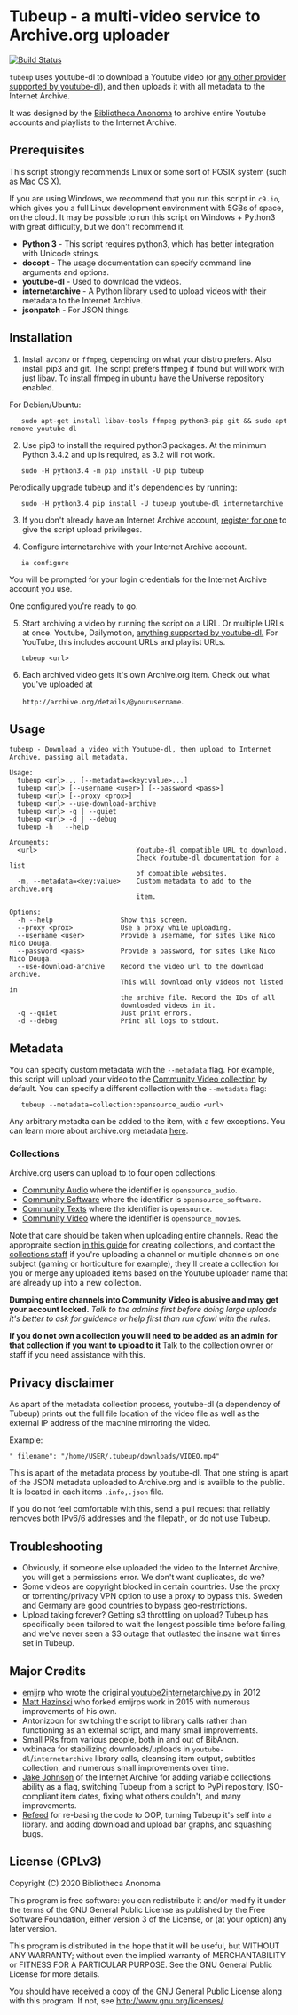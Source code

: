 Tubeup - a multi-video service to Archive.org uploader
==========================================

[![Build Status](https://travis-ci.org/bibanon/tubeup.svg?branch=master)](https://travis-ci.org/bibanon/tubeup)

`tubeup` uses youtube-dl to download a Youtube video (or [any other provider supported by youtube-dl](https://github.com/rg3/youtube-dl/blob/master/docs/supportedsites.md)), and then uploads it with all metadata to the Internet Archive.

It was designed by the [Bibliotheca Anonoma](https://github.com/bibanon/bibanon/wiki) to archive entire Youtube accounts and playlists to the Internet Archive.

## Prerequisites

This script strongly recommends Linux or some sort of POSIX system (such as Mac OS X).

If you are using Windows, we recommend that you run this script in `c9.io`, which gives you a full Linux development environment with 5GBs of space, on the cloud. It may be possible to run this script on Windows + Python3 with great difficulty, but we don't recommend it.

* **Python 3** - This script requires python3, which has better integration with Unicode strings.
* **docopt** - The usage documentation can specify command line arguments and options.
* **youtube-dl** - Used to download the videos.
* **internetarchive** - A Python library used to upload videos with their metadata to the Internet Archive.
* **jsonpatch** - For JSON things.

## Installation

1. Install `avconv` or `ffmpeg`, depending on what your distro prefers. Also install pip3 and git.
   The script prefers ffmpeg if found but will work with just libav. To install ffmpeg in ubuntu have
   the Universe repository enabled.

For Debian/Ubuntu:

```
   sudo apt-get install libav-tools ffmpeg python3-pip git && sudo apt remove youtube-dl
```

2. Use pip3 to install the required python3 packages.
   At the minimum Python 3.4.2 and up is required, as 3.2 will not work.

```
   sudo -H python3.4 -m pip install -U pip tubeup
```

Perodically upgrade tubeup and it's dependencies by running:

```
   sudo -H python3.4 pip install -U tubeup youtube-dl internetarchive
```

3. If you don't already have an Internet Archive account, [register for one](https://archive.org/account/login.createaccount.php) to give the script upload privileges.

4. Configure internetarchive with your Internet Archive account.

```
   ia configure
```

You will be prompted for your login credentials for the Internet Archive account you use.

One configured you're ready to go.

5. Start archiving a video by running the script on a URL. Or multiple URLs at once. Youtube, Dailymotion, [anything supported by youtube-dl.](https://github.com/rg3/youtube-dl/blob/master/docs/supportedsites.md) For YouTube, this includes account URLs and playlist URLs.

```
   tubeup <url>
```

6. Each archived video gets it's own Archive.org item. Check out what you've uploaded at

   `http://archive.org/details/@yourusername`.

## Usage

```
tubeup - Download a video with Youtube-dl, then upload to Internet Archive, passing all metadata.

Usage:
  tubeup <url>... [--metadata=<key:value>...]
  tubeup <url> [--username <user>] [--password <pass>]
  tubeup <url> [--proxy <prox>]
  tubeup <url> --use-download-archive
  tubeup <url> -q | --quiet
  tubeup <url> -d | --debug
  tubeup -h | --help

Arguments:
  <url>                         Youtube-dl compatible URL to download.
                                Check Youtube-dl documentation for a list
                                of compatible websites.
  -m, --metadata=<key:value>    Custom metadata to add to the archive.org
                                item.

Options:
  -h --help                 Show this screen.
  --proxy <prox>            Use a proxy while uploading.
  --username <user>         Provide a username, for sites like Nico Nico Douga.
  --password <pass>         Provide a password, for sites like Nico Nico Douga.
  --use-download-archive    Record the video url to the download archive.
                            This will download only videos not listed in
                            the archive file. Record the IDs of all
                            downloaded videos in it.
  -q --quiet                Just print errors.
  -d --debug                Print all logs to stdout.
```

## Metadata

You can specify custom metadata with the `--metadata` flag.
For example, this script will upload your video to the [Community Video collection](https://archive.org/details/opensource_movies) by default.
You can specify a different collection with the `--metadata` flag:

```
   tubeup --metadata=collection:opensource_audio <url>
```

Any arbitrary metadta can be added to the item, with a few exceptions.
You can learn more about archive.org metadata [here](http://internetarchive.readthedocs.io/en/latest/metadata.html).

### Collections

Archive.org users can upload to to four open collections:

* [Community Audio](https://archive.org/details/opensource_audio) where the identifier is `opensource_audio`.
* [Community Software](https://archive.org/details/open_source_software)  where the identifier is `opensource_software`.
* [Community Texts](https://archive.org/details/opensource) where the identifier is `opensource`.
* [Community Video](https://archive.org/details/opensource_movies) where the identifier is `opensource_movies`.

Note that care should be taken when uploading entire channels.
Read the appropraite section [in this guide](https://archive.org/about/faqs.php#Collections) for creating collections, and contact the [collections staff](mailto:collections-service@archive.org) if you're uploading a channel or multiple channels on one subject (gaming or horticulture for example), they'll create a collection for you or merge any uploaded items based on the Youtube uploader name that are already up into a new collection.

**Dumping entire channels into Community Video is abusive and may get your account locked.** _Talk to the admins first before doing large uploads it's better to ask for guidence or help first than run afowl with the rules._

**If you do not own a collection you will need to be added as an admin for that collection if you want to upload to it** Talk to the collection owner or staff if you need assistance with this.

## Privacy disclaimer
As apart of the metadata collection process, youtube-dl (a dependency of Tubeup) prints out the full file location of the video file as well as the external IP address of the machine mirroring the video.

Example:

```
"_filename": "/home/USER/.tubeup/downloads/VIDEO.mp4"
```

This is apart of the metadata process by youtube-dl. That one string is apart of the JSON metadata uploaded to Archive.org and is availble to the public. It is located in each items `.info,.json` file. 

If you do not feel comfortable with this, send a pull request that reliably removes both IPv6/6 addresses and the filepath, or do not use Tubeup. 

## Troubleshooting

* Obviously, if someone else uploaded the video to the Internet Archive, you will get a permissions error. We don't want duplicates, do we?
* Some videos are copyright blocked in certain countries. Use the proxy or torrenting/privacy VPN option to use a proxy to bypass this. Sweden and Germany are good countries to bypass geo-restrrictions.
* Upload taking forever? Getting s3 throttling on upload? Tubeup has specifically been tailored to wait the longest possible time before failing, and we've never seen a S3 outage that outlasted the insane wait times set in Tubeup.

## Major Credits

- [emijrp](https://github.com/emijrp/) who wrote the original [youtube2internetarchive.py](https://code.google.com/p/emijrp/source/browse/trunk/scrapers/youtube2internetarchive.py) in 2012
- [Matt Hazinski](https://github.com/matthazinski) who forked emijrps work in 2015 with numerous improvements of his own.
- Antonizoon for switching the script to library calls rather than functioning as an external script, and many small improvements.
- Small PRs from various people, both in and out of BibAnon.
- vxbinaca for stabilizing downloads/uploads in `youtube-dl`/`internetarchive` library calls, cleansing item output, subtitles collection, and numerous small improvements over time.
- [Jake Johnson](https://github.com/jjjake) of the Internet Archive for adding variable collections ability as a flag, switching Tubeup from a script to PyPi repository, ISO-compliant item dates, fixing what others couldn't, and many improvements.
- [Refeed](https://github.com/refeed) for re-basing the code to OOP, turning Tubeup it's self into a library. and adding download and upload bar graphs, and squashing bugs.

## License (GPLv3)

Copyright (C) 2020 Bibliotheca Anonoma

This program is free software: you can redistribute it and/or modify
it under the terms of the GNU General Public License as published by
the Free Software Foundation, either version 3 of the License, or
(at your option) any later version.

This program is distributed in the hope that it will be useful,
but WITHOUT ANY WARRANTY; without even the implied warranty of
MERCHANTABILITY or FITNESS FOR A PARTICULAR PURPOSE.  See the
GNU General Public License for more details.

You should have received a copy of the GNU General Public License
along with this program.  If not, see <http://www.gnu.org/licenses/>.
